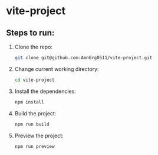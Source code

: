 # vite-project

## Steps to run:
1. Clone the repo: 
    ```bash
    git clone git@github.com:AmnGrg0511/vite-project.git
    ```

1. Change current working directory:
    ```bash
    cd vite-project
    ```

1. Install the dependencies:
    ```bash
    npm install
    ```

1. Build the project:
    ```bash
    npm run build
    ```

1. Preview the project:
    ```bash
    npm run preview
    ```